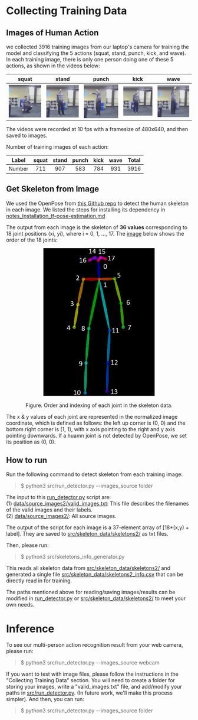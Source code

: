 

# Collecting Training Data

## Images of Human Action 
we collected 3916 training images from our laptop's camera for training the model and classifying the 5 actions (squat, stand, punch, kick, and wave). In each training image, there is only one person doing one of these 5 actions, as shown in the videos below:  


squat |stand |punch |kick |wave 
:---------:|:---------:|:---------:|:---------:|:---------:
![](./doc/squat.gif)|  ![](./doc/stand.gif)|  ![](./doc/punch.gif)|  ![](./doc/kick.gif)|  ![](./doc/wave.gif)

The videos were recorded at 10 fps with a framesize of 480x640, and then saved to images.

Number of training images of each action:

Label | squat |stand |punch |kick |wave | Total
:---------:|:---------:|:---------:|:---------:|:---------:|:---------:|:---------:
Number|  711|  907|  583|  784|  931| 3916

## Get Skeleton from Image

We used the OpenPose from [this Github repo](https://github.com/ildoonet/tf-pose-estimation) to detect the human skeleton in each image. We listed the steps for installing its dependency in [notes_Installation_tf-pose-estimation.md](notes_Installation_tf-pose-estimation.md)

The output from each image is the skeleton of **36 values** corresponding to 18 joint positions (xi, yi), where i = 0, 1, ..., 17. The [image](https://github.com/CMU-Perceptual-Computing-Lab/openpose/blob/master/doc/output.md) below shows the order of the 18 joints:  

<p align = "center">
<img src = "doc/joints_order.png" height = "400px">
</p>
<p align = "center">
Figure. Order and indexing of each joint in the skeleton data.
</p>
 The x & y values of each joint are represented in the normalized image coordinate, which is defined as follows: the left up corner is (0, 0) and the bottom right corner is (1, 1), with x axis pointing to the right and y axis pointing downwards. If a huamn joint is not detected by OpenPose, we set its position as (0, 0).


## How to run

Run the following command to detect skeleton from each training image:

> $ python3 src/run_detector.py --images_source folder

The input to this [run_detector.py](src/run_detector.py) script are:  
(1) [data/source_images2/valid_images.txt](data/source_images2/valid_images.txt): This file describes the filenames of the valid images and their labels.  
(2) [data/source_images2/](data/source_images2/): All source images.

The output of the script for each image is a 37-element array of [18*(x,y) + label]. They are saved to [src/skeleton_data/skeletons2/](src/skeleton_data/skeletons2/) as txt files.

Then, please run:  
> $ python3 src/skeletons_info_generator.py  

This reads all skeleton data from [src/skeleton_data/skeletons2/](src/skeleton_data/skeletons2/) and generated a single file [src/skeleton_data/skeletons2_info.csv](src/skeleton_data/skeletons2_info.csv) that can be directly read in for training.

The paths mentioned above for reading/saving images/results can be modified in [run_detector.py](src/run_detector.py) or [src/skeleton_data/skeletons2/](src/skeleton_data/skeletons2/) to meet your own needs.


# Inference

To see our multi-person action recognition result from your web camera, please run:
> $ python3 src/run_detector.py --images_source webcam

If you want to test with image files, please follow the instructions in the "Collecting Training Data" section. You will need to create a folder for storing your images, write a "valid_images.txt" file, and add/modify your paths in [src/run_detector.py](src/run_detector.py). (In future work, we'll make this process simpler). And then, you can run:

> $ python3 src/run_detector.py --images_source folder


